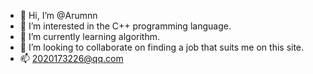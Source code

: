 - 👋 Hi, I’m @Arumnn
- 👀 I’m interested in the C++ programming language.
- 🌱 I’m currently learning algorithm.
- 💞️ I’m looking to collaborate on finding a job that suits me on this site.
- 📫 2020173226@qq.com

<!---
Arumnn/Arumnn is a ✨ special ✨ repository because its `README.md` (this file) appears on your GitHub profile.
You can click the Preview link to take a look at your changes.
--->
